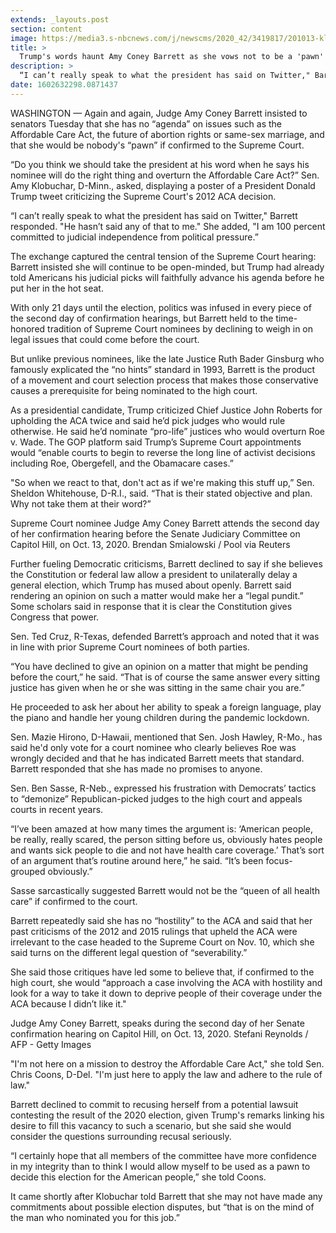 ```yaml
--- 
extends: _layouts.post 
section: content 
image: https://media3.s-nbcnews.com/j/newscms/2020_42/3419817/201013-klobuchar-tweet-barrett-jm-1410_68bb0f3f862ada9385c5aa29831a5d65.nbcnews-fp-1200-630.jpg 
title: > 
  Trump's words haunt Amy Coney Barrett as she vows not to be a 'pawn' on Supreme Court 
description: > 
  “I can’t really speak to what the president has said on Twitter," Barrett responded.Sen. Ted Cruz, R-Texas, defended Barrett’s approach and noted that it was in line with prior Supreme Court nominees of both parties.“It’s been focus-grouped obviously.”Sasse sarcastically suggested Barrett would not be the “queen of all health care” if confirmed to the court.Judge Amy Coney Barrett, speaks during the second day of her Senate confirmation hearing on Capitol Hill, on Oct. 13, 2020.Stefani Reynolds / AFP - Getty Images"I'm not here on a mission to destroy the Affordable Care Act," she told Sen. Chris Coons, D-Del. 
date: 1602632298.0871437 
--- 
```

WASHINGTON — Again and again, Judge Amy Coney Barrett insisted to senators Tuesday that she has no “agenda” on issues such as the Affordable Care Act, the future of abortion rights or same-sex marriage, and that she would be nobody's “pawn” if confirmed to the Supreme Court.

“Do you think we should take the president at his word when he says his nominee will do the right thing and overturn the Affordable Care Act?” Sen. Amy Klobuchar, D-Minn., asked, displaying a poster of a President Donald Trump tweet criticizing the Supreme Court's 2012 ACA decision.

“I can’t really speak to what the president has said on Twitter," Barrett responded. "He hasn’t said any of that to me." She added, "I am 100 percent committed to judicial independence from political pressure.”

The exchange captured the central tension of the Supreme Court hearing: Barrett insisted she will continue to be open-minded, but Trump had already told Americans his judicial picks will faithfully advance his agenda before he put her in the hot seat.

With only 21 days until the election, politics was infused in every piece of the second day of confirmation hearings, but Barrett held to the time-honored tradition of Supreme Court nominees by declining to weigh in on legal issues that could come before the court.

But unlike previous nominees, like the late Justice Ruth Bader Ginsburg who famously explicated the “no hints” standard in 1993, Barrett is the product of a movement and court selection process that makes those conservative causes a prerequisite for being nominated to the high court.

As a presidential candidate, Trump criticized Chief Justice John Roberts for upholding the ACA twice and said he’d pick judges who would rule otherwise. He said he’d nominate “pro-life” justices who would overturn Roe v. Wade. The GOP platform said Trump’s Supreme Court appointments would “enable courts to begin to reverse the long line of activist decisions including Roe, Obergefell, and the Obamacare cases.”

"So when we react to that, don't act as if we're making this stuff up,” Sen. Sheldon Whitehouse, D-R.I., said. “That is their stated objective and plan. Why not take them at their word?”

Supreme Court nominee Judge Amy Coney Barrett attends the second day of her confirmation hearing before the Senate Judiciary Committee on Capitol Hill, on Oct. 13, 2020. Brendan Smialowski / Pool via Reuters

Further fueling Democratic criticisms, Barrett declined to say if she believes the Constitution or federal law allow a president to unilaterally delay a general election, which Trump has mused about openly. Barrett said rendering an opinion on such a matter would make her a “legal pundit.” Some scholars said in response that it is clear the Constitution gives Congress that power.

Sen. Ted Cruz, R-Texas, defended Barrett’s approach and noted that it was in line with prior Supreme Court nominees of both parties.

“You have declined to give an opinion on a matter that might be pending before the court,” he said. “That is of course the same answer every sitting justice has given when he or she was sitting in the same chair you are.”

He proceeded to ask her about her ability to speak a foreign language, play the piano and handle her young children during the pandemic lockdown.

Sen. Mazie Hirono, D-Hawaii, mentioned that Sen. Josh Hawley, R-Mo., has said he'd only vote for a court nominee who clearly believes Roe was wrongly decided and that he has indicated Barrett meets that standard. Barrett responded that she has made no promises to anyone.

Sen. Ben Sasse, R-Neb., expressed his frustration with Democrats’ tactics to “demonize” Republican-picked judges to the high court and appeals courts in recent years.

“I’ve been amazed at how many times the argument is: ‘American people, be really, really scared, the person sitting before us, obviously hates people and wants sick people to die and not have health care coverage.’ That’s sort of an argument that’s routine around here,” he said. “It’s been focus-grouped obviously.”

Sasse sarcastically suggested Barrett would not be the “queen of all health care” if confirmed to the court.

Barrett repeatedly said she has no “hostility” to the ACA and said that her past criticisms of the 2012 and 2015 rulings that upheld the ACA were irrelevant to the case headed to the Supreme Court on Nov. 10, which she said turns on the different legal question of “severability.”

She said those critiques have led some to believe that, if confirmed to the high court, she would “approach a case involving the ACA with hostility and look for a way to take it down to deprive people of their coverage under the ACA because I didn’t like it."

Judge Amy Coney Barrett, speaks during the second day of her Senate confirmation hearing on Capitol Hill, on Oct. 13, 2020. Stefani Reynolds / AFP - Getty Images

"I'm not here on a mission to destroy the Affordable Care Act," she told Sen. Chris Coons, D-Del. "I'm just here to apply the law and adhere to the rule of law."

Barrett declined to commit to recusing herself from a potential lawsuit contesting the result of the 2020 election, given Trump's remarks linking his desire to fill this vacancy to such a scenario, but she said she would consider the questions surrounding recusal seriously.

“I certainly hope that all members of the committee have more confidence in my integrity than to think I would allow myself to be used as a pawn to decide this election for the American people,” she told Coons.

It came shortly after Klobuchar told Barrett that she may not have made any commitments about possible election disputes, but “that is on the mind of the man who nominated you for this job.”